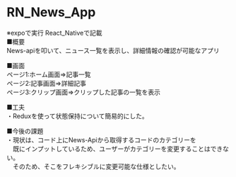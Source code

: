 # RN_News_App  
※expoで実行
React_Nativeで記載  
■概要  
News-apiを叩いて、ニュース一覧を表示し、詳細情報の確認が可能なアプリ  

■画面  
ページ1:ホーム画面⇒記事一覧  
ページ2:記事画面⇒詳細記事  
ページ3:クリップ画面⇒クリップした記事の一覧を表示  

■工夫  
・Reduxを使って状態保持について簡易的にした。  

■今後の課題  
・現状は、コード上にNews-Apiから取得するコードのカテゴリーを  
　既にインプットしているため、ユーザーがカテゴリーを変更することはできない。  
　そのため、そこをフレキシブルに変更可能な仕様としたい。    
  
